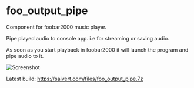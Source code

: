 foo_output_pipe
===============

Component for foobar2000 music player.

Pipe played audio to console app. i.e for streaming or saving audio.

As soon as you start playback in foobar2000 it will launch the program and pipe audio to it.

![Screenshot](http://i.imgur.com/GoMYBXY.png)

Latest build:
https://saivert.com/files/foo_output_pipe.7z
